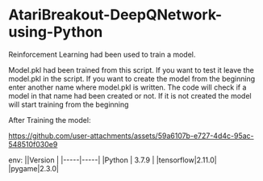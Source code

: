 # AtariBreakout-DeepQNetwork-using-Python
Reinforcement Learning had been used to train a model. 

Model.pkl had been trained from this script. 
If you want to test it leave the model.pkl in the script. 
If you want to create the model from the beginning enter another name where model.pkl is written. The code will check if a model in that name had been created  or not. If it is not created the model will start training from the beginning



After Training the model:


https://github.com/user-attachments/assets/59a6107b-e727-4d4c-95ac-548510f030e9

env:
||Version |
|-----|-----|
|Python | 3.7.9 |
|tensorflow|2.11.0|
|pygame|2.3.0|
